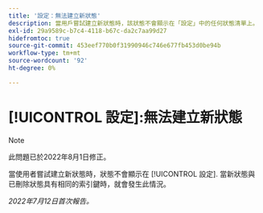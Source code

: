 ```yaml
---
title: '設定：無法建立新狀態'
description: 當用戶嘗試建立新狀態時，該狀態不會顯示在「設定」中的任何狀態清單上。 當新狀態與已刪除狀態具有相同的索引鍵時，就會發生此情況。
exl-id: 29a9589c-b7c4-4118-b67c-da2c7aa99d27
hidefromtoc: true
source-git-commit: 453eef770b0f31990946c746e677fb453d0be94b
workflow-type: tm+mt
source-wordcount: '92'
ht-degree: 0%

---
```


# [!UICONTROL 設定]:無法建立新狀態

>[!NOTE]
>
>此問題已於2022年8月1日修正。

當使用者嘗試建立新狀態時，狀態不會顯示在 [!UICONTROL 設定]. 當新狀態與已刪除狀態具有相同的索引鍵時，就會發生此情況。

_2022年7月12日首次報告。_
